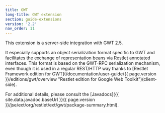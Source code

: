 ```yaml
---
title: GWT
long-title: GWT extension
section: guide-extensions
version: '2.2'
nav_order: 11
---
```

This extension is a server-side integration with GWT 2.5.

It especially supports an object serialization format specific to GWT
and facilitates the exchange of representation beans via Restlet
annotated interfaces. This format is based on the GWT-RPC serialization
mechanism, even though it is used in a regular REST/HTTP way thanks to
[Restlet Framework edition for
GWT](/documentation/user-guide/{{ page.version }}/editions/gwt/overview "Restlet edition for Google Web Toolkit")(client-side).

For additional details, please consult the [Javadocs]({{ site.data.javadoc.baseUrl }}{{ page.version }}/jse/ext/org/restlet/ext/gwt/package-summary.html).
